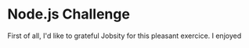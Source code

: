 # Node.js Challenge

First of all, I'd like to grateful Jobsity for this pleasant exercice. I enjoyed 
